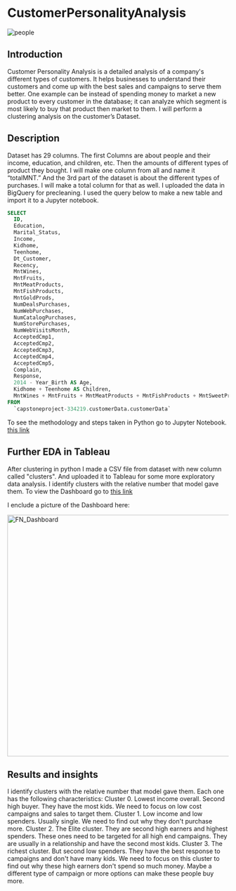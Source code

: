 # CustomerPersonalityAnalysis
![people](https://user-images.githubusercontent.com/59418722/145105266-8292c387-ade8-4921-aae4-d73b99b8074b.jpg)

## Introduction
Customer Personality Analysis is a detailed analysis of a company's different types of customers. It helps businesses to understand their customers and come up with the best sales and campaigns to serve them better. 
One example can be instead of spending money to market a new product to every customer in the database; it can analyze which segment is most likely to buy that product then market to them.
I will perform a clustering analysis on the customer’s Dataset. 
## Description
Dataset has 29 columns. The first Columns are about people and their income, education, and children, etc. Then the amounts of different types of product they bought. I will make one column from all and name it “totalMNT.”
And the 3rd part of the dataset is about the different types of purchases. I will make a total column for that as well. 
I uploaded the data in BigQuery for precleaning. I used the query below to make a new table and import it to a Jupyter notebook. 
``` Sql 
SELECT
  ID,
  Education,
  Marital_Status,
  Income,
  Kidhome,
  Teenhome,
  Dt_Customer,
  Recency,
  MntWines,
  MntFruits,
  MntMeatProducts,
  MntFishProducts,
  MntGoldProds,
  NumDealsPurchases,
  NumWebPurchases,
  NumCatalogPurchases,
  NumStorePurchases,
  NumWebVisitsMonth,
  AcceptedCmp1,
  AcceptedCmp2,
  AcceptedCmp3,
  AcceptedCmp4,
  AcceptedCmp5,
  Complain,
  Response,
  2014 - Year_Birth AS Age,
  Kidhome + Teenhome AS Children,
  MntWines + MntFruits + MntMeatProducts + MntFishProducts + MntSweetProducts + MntGoldProds AS totalMnt
FROM
  `capstoneproject-334219.customerData.customerData`
  ```
To see the methodology and steps taken in Python go to Jupyter Notebook.
[this link](https://github.com/FaranakNehzati/CustomerPersonalityAnalysis/blob/main/FN_capstone.ipynb)

## Further EDA in Tableau

After clustering in python I made a CSV file from dataset with new column called "clusters". And uploaded it to Tableau for some more exploratory data analysis.
I identify clusters with the relative number that model gave them. To view the Dashboard go to [this link](https://public.tableau.com/views/FN_customerAnalysis/Dashboard1?:language=en-US&:display_count=n&:origin=viz_share_link)

I enclude a picture of the Dashboard here:

<img width="550" alt="FN_Dashboard" src="https://user-images.githubusercontent.com/59418722/145108352-9022778a-5278-4984-9aad-feba60bd58b3.png">

## Results and insights
I identify clusters with the relative number that model gave them. Each one has the following characteristics:
Cluster 0. Lowest income overall. Second high buyer. They have the most kids. We need to focus on low cost campaigns and sales to target them.
Cluster 1. Low income and low spenders. Usually single. We need to find out why they don't purchase more.
Cluster 2. The Elite cluster. They are second high earners and highest spenders. These ones need to be targeted for all high end campaigns. They are usually in a relationship and have the second most kids.
Cluster 3. The richest cluster. But second low spenders. They have the best response to campaigns and don't have many kids. We need to focus on this cluster to find out why these high earners don't spend so much money. Maybe a different type of campaign or more options can make these people buy more.







